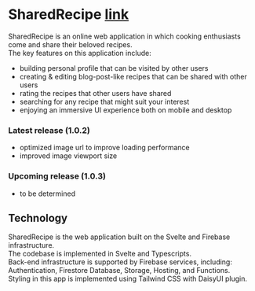 # SharedRecipe [link](https://shared-recipe.web.app)

SharedRecipe is an online web application in which cooking enthusiasts come and share their beloved recipes.  
The key features on this application include:
- building personal profile that can be visited by other users
- creating & editing blog-post-like recipes that can be shared with other users
- rating the recipes that other users have shared
- searching for any recipe that might suit your interest
- enjoying an immersive UI experience both on mobile and desktop

### Latest release (1.0.2)
- optimized image url to improve loading performance
- improved image viewport size

### Upcoming release (1.0.3)
- to be determined

## Technology

SharedRecipe is the web application built on the Svelte and Firebase infrastructure.  
The codebase is implemented in Svelte and Typescripts.  
Back-end infrastructure is supported by Firebase services, including: Authentication, Firestore Database, Storage, Hosting, and Functions.  
Styling in this app is implemented using Tailwind CSS with DaisyUI plugin.  